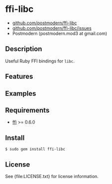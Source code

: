 # ffi-libc

* [github.com/postmodern/ffi-libc](http://github.com/postmodern/ffi-libc/)
* [github.com/postmodern/ffi-libc/issues](http://github.com/postmodern/ffi-libc/issues)
* Postmodern (postmodern.mod3 at gmail.com)

## Description

Useful Ruby FFI bindings for `libc`.

## Features

## Examples

## Requirements

* [ffi](http://github.com/ffi/ffi) >= 0.6.0

## Install

    $ sudo gem install ffi-libc

## License

See {file:LICENSE.txt} for license information.


